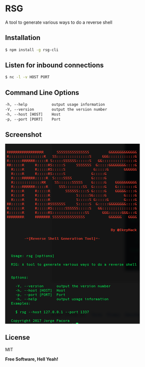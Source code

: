 # RSG

A tool to generate various ways to do a reverse shell

## Installation

```sh
$ npm install -g rsg-cli
```

## Listen for inbound connections

```sh
$ nc -l -v HOST PORT
```

## Command Line Options
    -h, --help           output usage information
    -V, --version        output the version number
    -h, --host [HOST]    Host
    -p, --port [PORT]    Port

## Screenshot

![RSG](https://raw.githubusercontent.com/jpacora/rsg/master/screenshot.png)


License
----

MIT


**Free Software, Hell Yeah!**